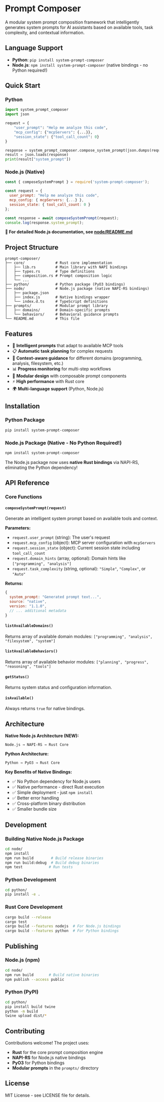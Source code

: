 # Prompt Composer

A modular system prompt composition framework that intelligently generates system prompts for AI assistants based on available tools, task complexity, and contextual information.

## Language Support

- **Python**: `pip install system-prompt-composer` 
- **Node.js**: `npm install system-prompt-composer` (native bindings - no Python required!)

## Quick Start

### Python
```python
import system_prompt_composer
import json

request = {
    "user_prompt": "Help me analyze this code",
    "mcp_config": {"mcpServers": {...}},
    "session_state": {"tool_call_count": 0}
}

response = system_prompt_composer.compose_system_prompt(json.dumps(request))
result = json.loads(response)
print(result["system_prompt"])
```

### Node.js (Native)
```javascript
const { composeSystemPrompt } = require('system-prompt-composer');

const request = {
  user_prompt: "Help me analyze this code",
  mcp_config: { mcpServers: {...} },
  session_state: { tool_call_count: 0 }
};

const response = await composeSystemPrompt(request);
console.log(response.system_prompt);
```

**📖 For detailed Node.js documentation, see [node/README.md](./node/README.md)**

## Project Structure

```
prompt-composer/
├── core/              # Rust core implementation
│   ├── lib.rs         # Main library with NAPI bindings
│   ├── types.rs       # Type definitions
│   ├── composition.rs # Prompt composition logic
│   └── ...
├── python/            # Python package (PyO3 bindings)
├── node/              # Node.js package (native NAPI-RS bindings)
│   ├── package.json
│   ├── index.js       # Native bindings wrapper
│   └── index.d.ts     # TypeScript definitions
├── prompts/           # Modular prompt library
│   ├── domains/       # Domain-specific prompts
│   └── behaviors/     # Behavioral guidance prompts
└── README.md          # This file
```

## Features

- 🧠 **Intelligent prompts** that adapt to available MCP tools
- 📋 **Automatic task planning** for complex requests  
- 🎯 **Context-aware guidance** for different domains (programming, analysis, filesystem, etc.)
- 📊 **Progress monitoring** for multi-step workflows
- 🔄 **Modular design** with composable prompt components
- ⚡ **High performance** with Rust core
- 🌍 **Multi-language support** (Python, Node.js)

## Installation

### Python Package
```bash
pip install system-prompt-composer
```

### Node.js Package (Native - No Python Required!)
```bash
npm install system-prompt-composer
```

The Node.js package now uses **native Rust bindings** via NAPI-RS, eliminating the Python dependency!

## API Reference

### Core Functions

#### `composeSystemPrompt(request)`
Generate an intelligent system prompt based on available tools and context.

**Parameters:**
- `request.user_prompt` (string): The user's request
- `request.mcp_config` (object): MCP server configuration with `mcpServers`
- `request.session_state` (object): Current session state including `tool_call_count`
- `request.domain_hints` (array, optional): Domain hints like `["programming", "analysis"]`
- `request.task_complexity` (string, optional): `"Simple"`, `"Complex"`, or `"Auto"`

**Returns:**
```javascript
{
  system_prompt: "Generated prompt text...",
  source: "native",
  version: "1.1.0",
  // ... additional metadata
}
```

#### `listAvailableDomains()`
Returns array of available domain modules: `["programming", "analysis", "filesystem", "system"]`

#### `listAvailableBehaviors()` 
Returns array of available behavior modules: `["planning", "progress", "reasoning", "tools"]`

#### `getStatus()`
Returns system status and configuration information.

#### `isAvailable()`
Always returns `true` for native bindings.

## Architecture

**Native Node.js Architecture (NEW):**
```
Node.js → NAPI-RS → Rust Core
```

**Python Architecture:**
```
Python → PyO3 → Rust Core  
```

**Key Benefits of Native Bindings:**
- ✅ No Python dependency for Node.js users
- ✅ Native performance - direct Rust execution  
- ✅ Simple deployment - just `npm install`
- ✅ Better error handling
- ✅ Cross-platform binary distribution
- ✅ Smaller bundle size

## Development

### Building Native Node.js Package
```bash
cd node/
npm install
npm run build        # Build release binaries
npm run build:debug  # Build debug binaries
npm test            # Run tests
```

### Python Development
```bash
cd python/
pip install -e .
```

### Rust Core Development
```bash
cargo build --release
cargo test
cargo build --features nodejs  # For Node.js bindings
cargo build --features python  # For Python bindings
```

## Publishing

### Node.js (npm)
```bash
cd node/
npm run build       # Build native binaries
npm publish --access public
```

### Python (PyPI)
```bash
cd python/
pip install build twine
python -m build
twine upload dist/*
```

## Contributing

Contributions welcome! The project uses:
- **Rust** for the core prompt composition engine
- **NAPI-RS** for Node.js native bindings
- **PyO3** for Python bindings
- **Modular prompts** in the `prompts/` directory

## License

MIT License - see LICENSE file for details.
